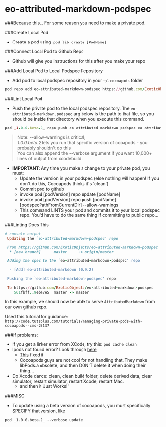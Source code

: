 # eo-attributed-markdown-podspec

###Because this...
For some reason you need to make a private pod.

###Create Local Pod
- Create a pod using` pod lib create [PodName]`

###Connect Local Pod to Github Repo
- Github will give you instructions for this after you make your repo

###Add Local Pod to Local Podspec Repository
- Add pod to local podspec repository in your `~/.cocoapods` folder
 
```ruby
pod repo add eo-attributed-markdown-podspec https://github.com/ExoticObjects/eo-attributed-markdown-podspec.git
```

###Lint Local Pod
 - Push the private pod to the local podspec repository. The `eo-attributed-markdown.podspec` arg below is the path to that file, so you should be inside that directory when you execute this command.  

```ruby
pod _1.0.0.beta.2_ repo push eo-attributed-markdown-podspec eo-attributed-markdown.podspec --allow-warnings
```
> Note: --allow-warnings is critical; <br>
> _1.0.0.beta.2_ lets you run that specific version of cooapods - you probably shouldn't do this <br>
> You can also append the --verbose argument if you want 10,000+ lines of output from xcodebuild.

- **IMPORTANT**: Any time you make a change to your private pod, you must:
     - Update the version in your podspec (else nothing will happen! If you don't do this, Cocoapods thinks it's 'clean')
     - Commit pod to github
     - invoke pod [podVersion] repo update [podName]
     - invoke pod [podVersion] repo push [podName] [podspecPathFromCurrentDir] --allow-warnings
     - This command LINTS your pod and commits it to your local podspec repo. You'd have to do the same
       thing if committing to public repo...

###Linting Does This

```ruby
# console output
 Updating the `eo-attributed-markdown-podspec' repo

 From https://github.com/ExoticObjects/eo-attributed-markdown-podspec
  * [new branch]      master     -> origin/master

 Adding the spec to the `eo-attributed-markdown-podspec' repo

  - [Add] eo-attributed-markdown (0.9.2)

 Pushing the `eo-attributed-markdown-podspec' repo

 To https://github.com/ExoticObjects/eo-attributed-markdown-podspec
    561fbff..9eba7e5  master -> master
```

 In this example, we should now be able to serve `AttributedMarkdown` from our own github repo. 

 Used this tutorial for guidance: `http://code.tutsplus.com/tutorials/managing-private-pods-with-cocoapods--cms-25137`

###If problems:

- If you get a linker error from XCode, try this: `pod cache clean`
- lpods not found error? Look through [here](http://stackoverflow.com/questions/9863836/library-not-found-for-lpods)
  - [This](http://stackoverflow.com/a/23085107/869838) fixed it
  - Cocoapods guys are not cool for not handling that. They make libPods.a obsolete, and then DON'T delete it when doing their thing...
- Do Xcode dance: clean, clean build folder, delete derived data, clear simulator, restart simulator, restart Xcode, restart Mac.
  - and then it 'Just Works!'

###MISC
- To update using a beta version of cocoapods, you must specifically SPECIFY that version, like 

 `pod _1.0.0.beta.2_ --verbose update`
